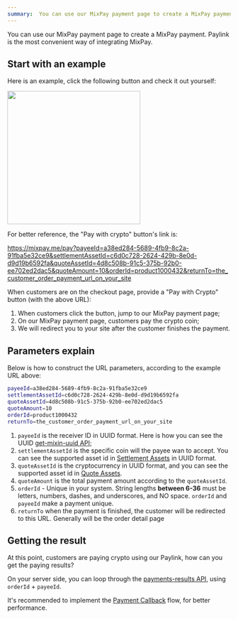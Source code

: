 ```yaml
---
summary:  You can use our MixPay payment page to create a MixPay payment. Paylink is the most convenient way of integrating MixPay.
---
```


You can use our MixPay payment page to create a MixPay payment. Paylink is the most convenient way of integrating MixPay.

## Start with an example

Here is an example, click the following button and check it out yourself:


<a href="https://mixpay.me/pay?payeeId=a38ed284-5689-4fb9-8c2a-91fba5e32ce9&settlementAssetId=c6d0c728-2624-429b-8e0d-d9d19b6592fa&quoteAssetId=4d8c508b-91c5-375b-92b0-ee702ed2dac5&quoteAmount=10&orderId=product1000432&returnTo=the_customer_order_payment_url_on_your_site">
<img src="https://developers.mixpay.me/images/pay-with-crypto-btn.png" width="300px"}>
</a>


For better reference, the "Pay with crypto" button's link is:

https://mixpay.me/pay?payeeId=a38ed284-5689-4fb9-8c2a-91fba5e32ce9&settlementAssetId=c6d0c728-2624-429b-8e0d-d9d19b6592fa&quoteAssetId=4d8c508b-91c5-375b-92b0-ee702ed2dac5&quoteAmount=10&orderId=product1000432&returnTo=the_customer_order_payment_url_on_your_site


When customers are on the checkout page, provide a "Pay with Crypto" button (with the above URL): 


1. When customers click the button, jump to our MixPay payment page;
2. On our MixPay payment page, customers pay the crypto coin;
3. We will redirect you to your site after the customer finishes the payment.


## Parameters explain

Below is how to construct the URL parameters, according to the example URL above: 

```bash
payeeId=a38ed284-5689-4fb9-8c2a-91fba5e32ce9
settlementAssetId=c6d0c728-2624-429b-8e0d-d9d19b6592fa
quoteAssetId=4d8c508b-91c5-375b-92b0-ee702ed2dac5
quoteAmount=10
orderId=product1000432
returnTo=the_customer_order_payment_url_on_your_site
```


1. `payeeId` is the receiver ID in UUID format. Here is how you can see the UUID  [get-mixin-uuid API](https://developers.mixpay.me/docs/api/users/get-mixin-uuid);
2. `settlementAssetId` is the specific coin will the payee wan to accept. You can see the supported asset id in [Settlement Assets](https://developers.mixpay.me/docs/api/assets/settlement-assets) in UUID format.
3. `quoteAssetId` is the cryptocurrency in UUID format, and you can see the supported asset id in [Quote Assets](https://developers.mixpay.me/docs/api/assets/quote-assets).
4. `quoteAmount` is the total payment amount according to the `quoteAssetId`.
5. `orderId`   -   Unique in your system. String lengths **between 6-36** must be letters, numbers, dashes, and underscores, and NO space. `orderId` and `payeeId` make a payment unique. 
6. `returnTo` when the payment is finished, the customer will be redirected to this URL. Generally will be the order detail page



## Getting the result

At this point, customers are paying crypto using our Paylink, how can you get the paying results?

On your server side, you can loop through the [payments-results API](https://developers.mixpay.me/api/payments/payments-results), using `orderId` + `payeeId`.

It's recommended to implement the [Payment Callback](https://developers.mixpay.me/api/payments/payment-callback) flow, for better performance.

